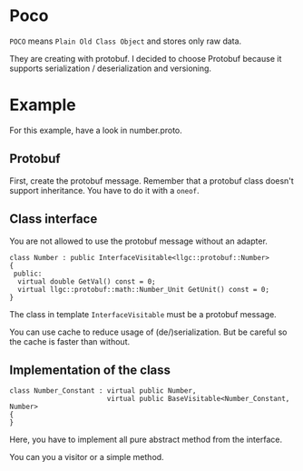 # Poco

`POCO` means `Plain Old Class Object` and stores only raw data.

They are creating with protobuf. I decided to choose Protobuf because it supports serialization / deserialization and versioning.

# Example

For this example, have a look in number.proto.

## Protobuf

First, create the protobuf message. Remember that a protobuf class doesn't support inheritance. You have to do it with a `oneof`.

## Class interface

You are not allowed to use the protobuf message without an adapter.

```
class Number : public InterfaceVisitable<llgc::protobuf::Number>
{
 public:
  virtual double GetVal() const = 0;
  virtual llgc::protobuf::math::Number_Unit GetUnit() const = 0;
}
```

The class in template `InterfaceVisitable` must be a protobuf message.

You can use cache to reduce usage of (de/)serialization. But be careful so the cache is faster than without.

## Implementation of the class

```
class Number_Constant : virtual public Number,
                        virtual public BaseVisitable<Number_Constant, Number>
{
}
```

Here, you have to implement all pure abstract method from the interface.

You can you a visitor or a simple method.

